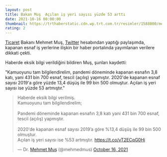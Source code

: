 ```yaml
--- 
layout: post
title: Bakan Muş  Açılan iş yeri sayısı yüzde 53 arttı
date: 2021-10-16 00:00:00
thumbnail: https://trthaberstatic.cdn.wp.trt.com.tr/resimler/1588000/mehmet-mus-aa-1589518.jpg
rating: 2
---
```

<p>
	<a href="https://www.trthaber.com/etiket/ticaret/" target="_blank">Ticaret</a> Bakanı Mehmet Muş, <a href="https://www.trthaber.com/etiket/twitter/" target="_blank">Twitter</a> hesabından yaptığı paylaşımda, kapanan esnaf iş yerlerine ilişkin bir haber portalında yayımlanan verilere dikkati çekti.</p>
<p>
	Haberde eksik bilgi verildiğini bildiren Muş, şunları kaydetti:</p>
<p>
	"Kamuoyunu tam bilgilendirelim, pandemi döneminde kapanan esnafın 3,8 katı, yani 431 bin 700 esnaf, tescil (açılış) yapmıştır. 2020'de kapanan esnaf sayısı 2019'a göre yüzde 13,4 düşüş ile 99 bin 500 olmuştur. Açılan iş yeri sayısı ise yüzde 53 artmıştır."</p>
<blockquote class="twitter-tweet">
	<p dir="ltr" lang="tr">
		Haberde eksik bilgi verilmiş.<br />
		Kamuoyunu tam bilgilendirelim;<br />
		<br />
		Pandemi döneminde kapanan esnafın 3,8 katı yani 431 bin 700 esnaf, tescil (açılış) yapmıştır.<br />
		<br />
		2020'de kapanan esnaf sayısı 2019’a göre %13,4 düşüş ile 99 bin 500 olmuştur.<br />
		Açılan iş yeri sayısı ise %53 artmıştır. <a href="https://t.co/vT2ECqG0Hi">https://t.co/vT2ECqG0Hi</a></p>
	— Dr. <a href="https://www.trthaber.com/etiket/mehmet-mus/" target="_blank">Mehmet Muş</a> (@mehmedmus) <a href="https://twitter.com/mehmedmus/status/1449353283810832388?ref_src=twsrc%5Etfw">October 16, 2021</a></blockquote>
<script async src="https://platform.twitter.com/widgets.js" charset="utf-8"></script>